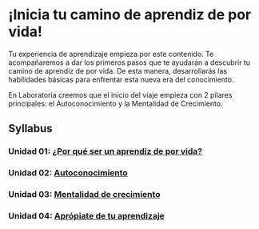# ¡Inicia tu camino de aprendiz de por vida!

Tu experiencia de aprendizaje empieza por este contenido. Te acompañaremos a dar los primeros pasos que te ayudarán a descubrir tu camino de aprendiz de por vida. De esta manera, desarrollarás las habilidades básicas para enfrentar esta nueva era del conocimiento.

En Laboratoria creemos que el inicio del viaje empieza con 2 pilares principales: el Autoconocimiento y la Mentalidad de Crecimiento.

## Syllabus

### Unidad 01: [¿Por qué ser un aprendiz de por vida?](01-por-que-ser-aprendiz-vida)

### Unidad 02: [Autoconocimiento](02-autoconocimiento)

### Unidad 03: [Mentalidad de crecimiento](03-mentalidad-crecimiento)

### Unidad 04: [Aprópiate de tu aprendizaje](04-apropiate-de-tu-aprendizaje)
